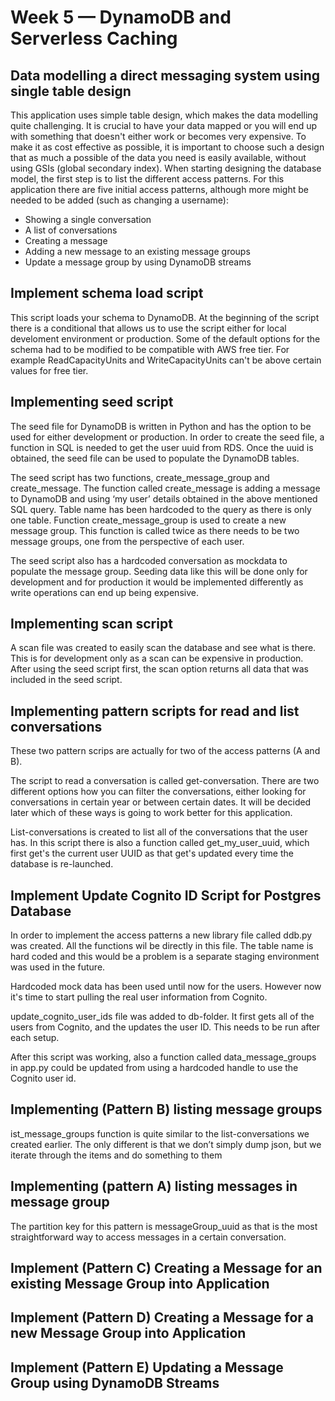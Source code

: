 # Week 5 — DynamoDB and Serverless Caching

## Data modelling a direct messaging system using single table design

This application uses simple table design, which makes the data modelling quite challenging. It is crucial to have your data mapped or you will end up with something that doesn't either work or becomes very expensive. To make it as cost effective as possible, it is important to choose such a design that as much a possible of the data you need is easily available, without using GSIs (global secondary index). When starting designing the database model, the first step is to list the different access patterns. For this application there are five initial access patterns, although more might be needed to be added (such as changing a username):

- Showing a single conversation
- A list of conversations
- Creating a message
- Adding a new message to an existing message groups
- Update a message group by using DynamoDB streams

## 	Implement schema load script

This script loads your schema to DynamoDB. At the beginning of the script there is a conditional that allows us to use the script either for local develoment environment or production. Some of the default options for the schema had to be modified to be compatible with AWS free tier. For example ReadCapacityUnits and WriteCapacityUnits can't be above certain values for free tier. 


## 	Implementing seed script

The seed file for DynamoDB is written in Python and has the option to be used for either development or production. In order to create the seed file, a function in SQL is needed to get the user uuid from RDS. Once the uuid is obtained, the seed file can be used to populate the DynamoDB tables. 

The seed script has two functions, create_message_group and create_message. The function called create_message is adding a message to DynamoDB and using ‘my user’ details obtained in the above mentioned SQL query. Table name has been hardcoded to the query as there is only one table.  Function create_message_group is used to create a new message group. This function is called twice as there needs to be two message groups, one from the perspective of each user. 

The seed script also has a hardcoded conversation as mockdata to populate the message group. Seeding data like this will be done only for development and for production it would be implemented differently as write operations can end up being expensive.

## Implementing scan script

A scan file was created to easily scan the database and see what is there. This is for development only as a scan can be expensive in production. After using the seed script first, the scan option returns all data that was included in the seed script. 

## Implementing pattern scripts for read and list conversations

These two pattern scrips are actually for two of the access patterns (A and B).

The script to read a conversation is called get-conversation. There are two different options how you can filter the conversations, either looking for conversations in certain year or between certain dates. It will be decided later which of these ways is going to work better for this application. 

List-conversations is created to list all of the conversations that the user has. In this script there is also a function called get_my_user_uuid, which first get's the current user UUID as that get's updated every time the database is re-launched.

## Implement Update Cognito ID Script for Postgres Database

In order to implement the access patterns a new library file called ddb.py was created. All the functions wil be directly in this file. The table name is hard coded and this would be a problem is a separate staging environment was used in the future. 

Hardcoded mock data has been used until now for the users. However now it's time to start pulling the real user information from Cognito. 

update_cognito_user_ids file was added to db-folder. It first gets all of the users from Cognito, and the updates the user ID. This needs to be run after each setup.

After this script was working, also a function called data_message_groups in app.py could be updated from using a hardcoded handle to use the Cognito user id. 


## 	Implementing (Pattern B) listing message groups

ist_message_groups function is quite similar to the list-conversations we created earlier. The only different is that we don’t simply dump json, but we iterate through the items and do something to them 



## Implementing (pattern A) listing messages in message group



The partition key for this pattern is messageGroup_uuid as that is the most straightforward way to access messages in a certain conversation.







## Implement (Pattern C) Creating a Message for an existing Message Group into Application

## Implement (Pattern D) Creating a Message for a new Message Group into Application

## Implement (Pattern E) Updating a Message Group using DynamoDB Streams
